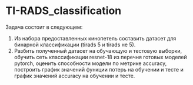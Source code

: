 # TI-RADS_classification

Задача состоит в следующем:
1. Из набора предоставленных кинопетель составить датасет для бинарной классификации (tirads 5 и tirads не 5).
2. Разбить полученный датасет на обучающую и тестовую выборки, обучить сеть классификации resnet-18 из перечня готовых моделей pytorch, оценить способности модели по метрике accuracy, построить график значений функции потерь на обучении и тесте и график значений accuracy на обучении и тесте.
